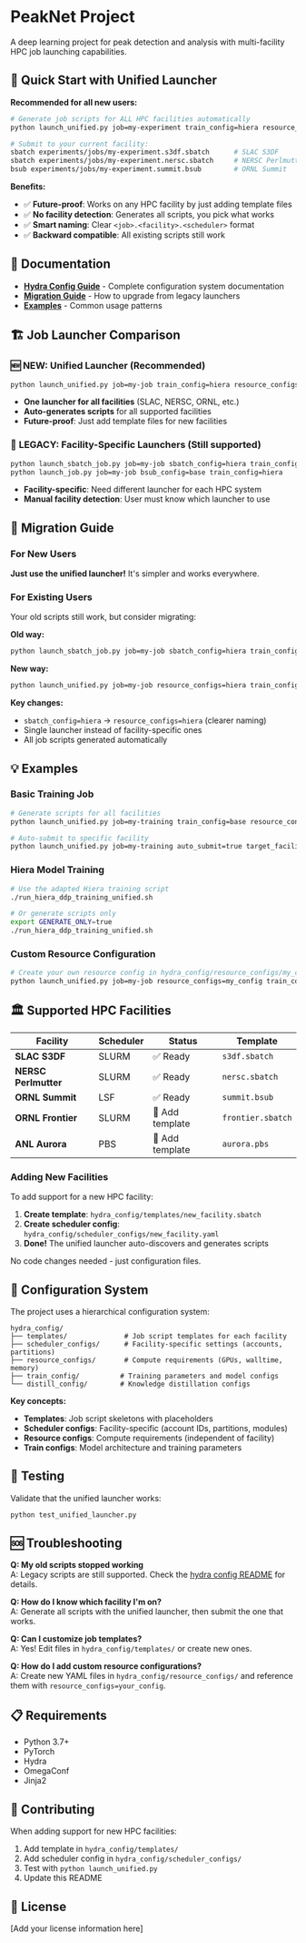 # PeakNet Project

A deep learning project for peak detection and analysis with multi-facility HPC job launching capabilities.

## 🚀 Quick Start with Unified Launcher

**Recommended for all new users:**

```bash
# Generate job scripts for ALL HPC facilities automatically
python launch_unified.py job=my-experiment train_config=hiera resource_configs=hiera

# Submit to your current facility:
sbatch experiments/jobs/my-experiment.s3df.sbatch      # SLAC S3DF
sbatch experiments/jobs/my-experiment.nersc.sbatch     # NERSC Perlmutter  
bsub experiments/jobs/my-experiment.summit.bsub        # ORNL Summit
```

**Benefits:**
- ✅ **Future-proof**: Works on any HPC facility by just adding template files
- ✅ **No facility detection**: Generates all scripts, you pick what works
- ✅ **Smart naming**: Clear `<job>.<facility>.<scheduler>` format
- ✅ **Backward compatible**: All existing scripts still work

## 📖 Documentation

- **[Hydra Config Guide](hydra_config/README.md)** - Complete configuration system documentation
- **[Migration Guide](#migration-guide)** - How to upgrade from legacy launchers
- **[Examples](#examples)** - Common usage patterns

## 🏗️ Job Launcher Comparison

### 🆕 **NEW: Unified Launcher** (Recommended)
```bash
python launch_unified.py job=my-job train_config=hiera resource_configs=hiera
```
- **One launcher for all facilities** (SLAC, NERSC, ORNL, etc.)
- **Auto-generates scripts** for all supported facilities
- **Future-proof**: Just add template files for new facilities

### 🔧 **LEGACY: Facility-Specific Launchers** (Still supported)
```bash
python launch_sbatch_job.py job=my-job sbatch_config=hiera train_config=hiera  # SLURM only
python launch_job.py job=my-job bsub_config=base train_config=hiera           # LSF only
```
- **Facility-specific**: Need different launcher for each HPC system
- **Manual facility detection**: User must know which launcher to use

## 🔄 Migration Guide

### For New Users
**Just use the unified launcher!** It's simpler and works everywhere.

### For Existing Users
Your old scripts still work, but consider migrating:

**Old way:**
```bash
python launch_sbatch_job.py job=my-job sbatch_config=hiera train_config=hiera
```

**New way:**
```bash
python launch_unified.py job=my-job resource_configs=hiera train_config=hiera
```

**Key changes:**
- `sbatch_config=hiera` → `resource_configs=hiera` (clearer naming)
- Single launcher instead of facility-specific ones
- All job scripts generated automatically

## 💡 Examples

### Basic Training Job
```bash
# Generate scripts for all facilities
python launch_unified.py job=my-training train_config=base resource_configs=base

# Auto-submit to specific facility  
python launch_unified.py job=my-training auto_submit=true target_facility=s3df
```

### Hiera Model Training
```bash
# Use the adapted Hiera training script
./run_hiera_ddp_training_unified.sh

# Or generate scripts only
export GENERATE_ONLY=true
./run_hiera_ddp_training_unified.sh
```

### Custom Resource Configuration
```bash
# Create your own resource config in hydra_config/resource_configs/my_config.yaml
python launch_unified.py job=my-job resource_configs=my_config train_config=hiera
```

## 🏛️ Supported HPC Facilities

| Facility | Scheduler | Status | Template |
|----------|-----------|--------|----------|
| **SLAC S3DF** | SLURM | ✅ Ready | `s3df.sbatch` |
| **NERSC Perlmutter** | SLURM | ✅ Ready | `nersc.sbatch` |  
| **ORNL Summit** | LSF | ✅ Ready | `summit.bsub` |
| **ORNL Frontier** | SLURM | 🚧 Add template | `frontier.sbatch` |
| **ANL Aurora** | PBS | 🚧 Add template | `aurora.pbs` |

### Adding New Facilities
To add support for a new HPC facility:

1. **Create template**: `hydra_config/templates/new_facility.sbatch`
2. **Create scheduler config**: `hydra_config/scheduler_configs/new_facility.yaml`
3. **Done!** The unified launcher auto-discovers and generates scripts

No code changes needed - just configuration files.

## 🔧 Configuration System

The project uses a hierarchical configuration system:

```
hydra_config/
├── templates/              # Job script templates for each facility
├── scheduler_configs/      # Facility-specific settings (accounts, partitions)  
├── resource_configs/       # Compute requirements (GPUs, walltime, memory)
├── train_config/          # Training parameters and model configs
└── distill_config/        # Knowledge distillation configs
```

**Key concepts:**
- **Templates**: Job script skeletons with placeholders
- **Scheduler configs**: Facility-specific (account IDs, partitions, modules)
- **Resource configs**: Compute requirements (independent of facility)
- **Train configs**: Model architecture and training parameters

## 🧪 Testing

Validate that the unified launcher works:

```bash
python test_unified_launcher.py
```

## 🆘 Troubleshooting

**Q: My old scripts stopped working**  
A: Legacy scripts are still supported. Check the [hydra config README](hydra_config/README.md) for details.

**Q: How do I know which facility I'm on?**  
A: Generate all scripts with the unified launcher, then submit the one that works.

**Q: Can I customize job templates?**  
A: Yes! Edit files in `hydra_config/templates/` or create new ones.

**Q: How do I add custom resource configurations?**  
A: Create new YAML files in `hydra_config/resource_configs/` and reference them with `resource_configs=your_config`.

## 📋 Requirements

- Python 3.7+
- PyTorch
- Hydra
- OmegaConf
- Jinja2

## 🤝 Contributing

When adding support for new HPC facilities:
1. Add template in `hydra_config/templates/`
2. Add scheduler config in `hydra_config/scheduler_configs/`
3. Test with `python launch_unified.py`
4. Update this README

## 📄 License

[Add your license information here]